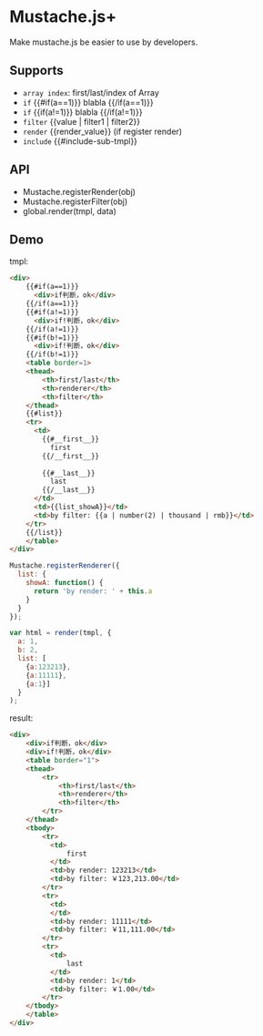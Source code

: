 # Mustache.js+

Make mustache.js be easier to use by developers.

## Supports

- `array index`: first/last/index of Array
- `if` {{#if(a==1)}} blabla {{/if(a==1)}}
- `if` {{if(a!=1)}} blabla {{/if(a!=1)}}
- `filter` {{value | filter1 | filter2}} 
- `render` {{render_value}} (if register render)
- `include` {{#include-sub-tmpl}}

## API

- Mustache.registerRender(obj)
- Mustache.registerFilter(obj)
- global.render(tmpl, data)

## Demo

tmpl: 

```html
<div>
    {{#if(a==1)}}
      <div>if判断，ok</div>
    {{/if(a==1)}}
    {{#if(a!=1)}}
      <div>if!判断，ok</div>
    {{/if(a!=1)}}
    {{#if(b!=1)}}
      <div>if!判断，ok</div>
    {{/if(b!=1)}}
    <table border=1>
    <thead>
        <th>first/last</th>
        <th>renderer</th>
        <th>filter</th>
    </thead>
    {{#list}}
    <tr>
      <td>
        {{#__first__}}
          first
        {{/__first__}}
        
        {{#__last__}}
          last
        {{/__last__}}
      </td>
      <td>{{list_showA}}</td>
      <td>by filter: {{a | number(2) | thousand | rmb}}</td>
    </tr>
    {{/list}}
    </table>
</div>
```

```js
Mustache.registerRenderer({
  list: {
    showA: function() {
      return 'by render: ' + this.a
    }
  }
});

var html = render(tmpl, {
  a: 1, 
  b: 2,
  list: [
    {a:123213},
    {a:11111},
    {a:1}]
  }
); 
```

result:

```html
<div>
    <div>if判断，ok</div>
    <div>if!判断，ok</div>
    <table border="1">
    <thead>
        <tr>
            <th>first/last</th>
            <th>renderer</th>
            <th>filter</th>
        </tr>
    </thead>
    <tbody>
        <tr>
          <td>
              first
          </td>
          <td>by render: 123213</td>
          <td>by filter: ￥123,213.00</td>
        </tr>
        <tr>
          <td>
          </td>
          <td>by render: 11111</td>
          <td>by filter: ￥11,111.00</td>
        </tr>
        <tr>
          <td>
              last
          </td>
          <td>by render: 1</td>
          <td>by filter: ￥1.00</td>
        </tr>
    </tbody>
    </table>
</div>
```
